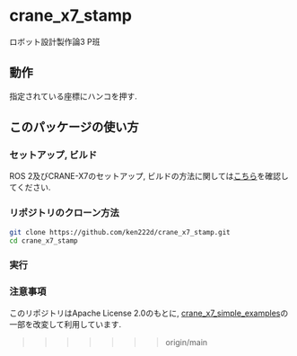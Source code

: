 # crane_x7_stamp
ロボット設計製作論3 P班

## 動作
指定されている座標にハンコを押す. 

## このパッケージの使い方

### セットアップ, ビルド

ROS 2及びCRANE-X7のセットアップ, ビルドの方法に関しては[こちら](https://github.com/cit22ros2/crane_x7_simple_examples)を確認してください.

### リポジトリのクローン方法

```bash
git clone https://github.com/ken222d/crane_x7_stamp.git
cd crane_x7_stamp
```

### 実行

### 注意事項



このリポジトリはApache License 2.0のもとに, [crane_x7_simple_examples](https://github.com/cit22ros2/crane_x7_simple_examples)の一部を改変して利用しています.
>>>>>>> origin/main
